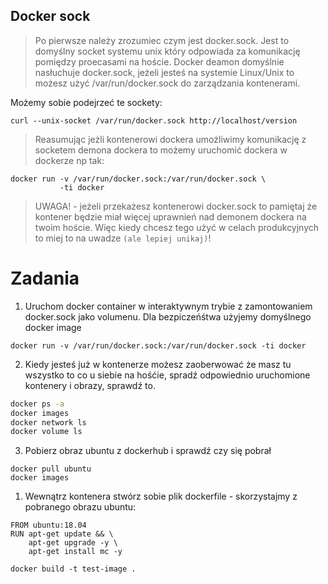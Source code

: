 ## Docker sock 

> Po pierwsze należy zrozumiec czym jest docker.sock. Jest to domyślny socket systemu unix który odpowiada za komunikację pomiędzy proecasami na hoście. Docker deamon domyślnie nasłuchuje docker.sock, jeżeli jesteś na systemie Linux/Unix to możesz użyć /var/run/docker.sock do zarządzania kontenerami. 

Możemy sobie podejrzeć te sockety:

```
curl --unix-socket /var/run/docker.sock http://localhost/version
```
> Reasumując jeżli kontenerowi dockera umożliwimy komunikację z socketem demona dockera to możemy uruchomić dockera w dockerze np tak:

```
docker run -v /var/run/docker.sock:/var/run/docker.sock \
           -ti docker
```

> UWAGA! - jeżeli przekażesz kontenerowi docker.sock to pamiętaj że kontener będzie miał więcej uprawnień nad demonem dockera na twoim hoście. Więc kiedy chcesz tego użyć w celach produkcyjnych to miej to na uwadze `(ale lepiej unikaj)`!

# Zadania

1.  Uruchom docker container w interaktywnym trybie z zamontowaniem docker.sock jako volumenu. Dla bezpiczeńśtwa użyjemy domyślnego docker image

```
docker run -v /var/run/docker.sock:/var/run/docker.sock -ti docker
```
2. Kiedy jesteś już w kontenerze możesz zaoberwować że masz tu wszystko to co u siebie na hośćie, spradź odpowiednio uruchomione kontenery i obrazy, sprawdź to. 

```bash
docker ps -a
docker images
docker network ls
docker volume ls
```

3. Pobierz obraz ubuntu z dockerhub i sprawdź czy się pobrał
```
docker pull ubuntu
docker images
```
1. Wewnątrz kontenera stwórz sobie plik dockerfile - skorzystajmy z pobranego obrazu ubuntu:

```
FROM ubuntu:18.04
RUN apt-get update && \
    apt-get upgrade -y \
    apt-get install mc -y
```
```
docker build -t test-image .
```
